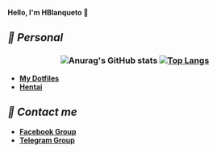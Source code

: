 **Hello, I'm HBlanqueto 👋**
## ***📂 Personal***

<div align="center">
    <h3>
        
![Anurag's GitHub stats](https://github-readme-stats.vercel.app/api?username=anuraghazra&show_icons=true&theme=merko)  [![Top Langs](https://github-readme-stats.vercel.app/api/top-langs/?username=HBlanqueto&show_icons=true&theme=merko)](https://github.com/anuraghazra/github-readme-stats)
</h3>
</div>

- **[My Dotfiles](https://github.com/Hblanqueto/The-Sensuals-Dotfiles)**
- **[Hentai](https://www.youtube.com/watch?v=WQRObrOqXho)**

## ***👥 Contact me***
- **[Facebook Group](https://www.youtube.com/watch?v=ttD1FsN31cw&ab_channel=LleinsAlexanderAmayoQuintana3)**
- **[Telegram Group](https://t.me/XUnixCommunity)**

